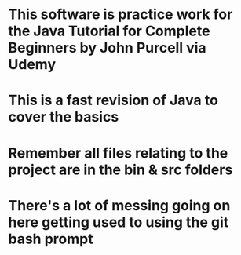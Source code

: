 # This software is practice work for the Java Tutorial for Complete Beginners by John Purcell  via Udemy
# This is a fast revision of Java to cover the basics
# Remember all files relating to the project are in the bin & src folders
# There's a lot of messing going on here getting used to using the git bash prompt 



